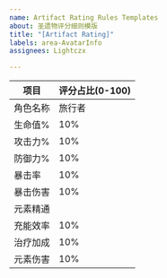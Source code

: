 ```yaml
---
name: Artifact Rating Rules Templates
about: 圣遗物评分细则模版
title: "[Artifact Rating]"
labels: area-AvatarInfo
assignees: Lightczx

---
```


|项目|评分占比(0-100)|
|-----|-----|
|角色名称| 旅行者 |
|生命值%|  10% |
|攻击力%|  10% |
|防御力%|  10% |
|暴击率|  10% |
|暴击伤害|  10% |
|元素精通||  10% |
|充能效率|  10% |
|治疗加成|  10% |
|元素伤害|  10% |
